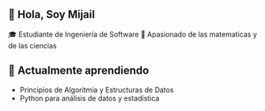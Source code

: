 ## 👋 Hola, Soy Mijail
 🎓 Estudiante de Ingeniería de Software
 🧠 Apasionado de las matematicas y de las ciencias

## 🌱 Actualmente aprendiendo
 - Principios de Algoritmia y Estructuras de Datos
 - Python para análisis de datos y estadística